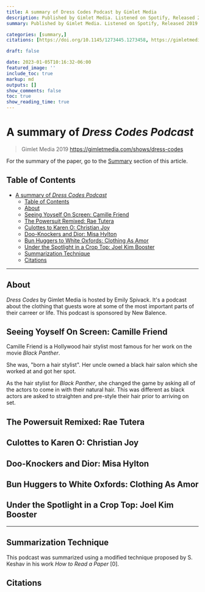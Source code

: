 ```yaml
---
title: A summary of Dress Codes Podcast by Gimlet Media
description: Published by Gimlet Media. Listened on Spotify, Released 2019
summary: Published by Gimlet Media. Listened on Spotify, Released 2019

categories: [summary,]
citations: [https://doi.org/10.1145/1273445.1273458, https://gimletmedia.com/shows/dress-codes]

draft: false

date: 2023-01-05T10:16:32-06:00
featured_image: ''
include_toc: true
markup: md
outputs: []
show_comments: false
toc: true
show_reading_time: true
---
```


# A summary of *Dress Codes Podcast*

> Gimlet Media
> 2019
> https://gimletmedia.com/shows/dress-codes

For the summary of the paper, go to the [Summary](#summary) section of this article.

## Table of Contents

- [A summary of *Dress Codes Podcast*](#a-summary-of-dress-codes-podcast)
  - [Table of Contents](#table-of-contents)
  - [About](#about)
  - [Seeing Yoyself On Screen: Camille Friend](#seeing-yoyself-on-screen-camille-friend)
  - [The Powersuit Remixed: Rae Tutera](#the-powersuit-remixed-rae-tutera)
  - [Culottes to Karen O: Christian Joy](#culottes-to-karen-o-christian-joy)
  - [Doo-Knockers and Dior: Misa Hylton](#doo-knockers-and-dior-misa-hylton)
  - [Bun Huggers to White Oxfords: Clothing As Amor](#bun-huggers-to-white-oxfords-clothing-as-amor)
  - [Under the Spotlight in a Crop Top: Joel Kim Booster](#under-the-spotlight-in-a-crop-top-joel-kim-booster)
  - [Summarization Technique](#summarization-technique)
  - [Citations](#citations)

---

## About

*Dress Codes* by Gimlet Media is hosted by Emily Spivack.
It's a podcast about the clothing that guests wore at some of the most important parts of their carreer or life.
This podcast is sponsored by New Balence.

## Seeing Yoyself On Screen: Camille Friend

Camille Friend is a Hollywood hair stylist most famous for her work on the movie *Black Panther*.

She was, "born a hair stylist".
Her uncle owned a black hair salon which she worked at and got her spot.

As the hair stylist for *Black Panther*, she changed the game by asking all of the actors to come in with their natural hair.
This was different as black actors are asked to straighten and pre-style their hair prior to arriving on set.

## The Powersuit Remixed: Rae Tutera

## Culottes to Karen O: Christian Joy

## Doo-Knockers and Dior: Misa Hylton

## Bun Huggers to White Oxfords: Clothing As Amor

## Under the Spotlight in a Crop Top: Joel Kim Booster

---

## Summarization Technique

This podcast was summarized using a modified technique proposed by S. Keshav in his work *How to Read a Paper* \[0\].

## Citations
